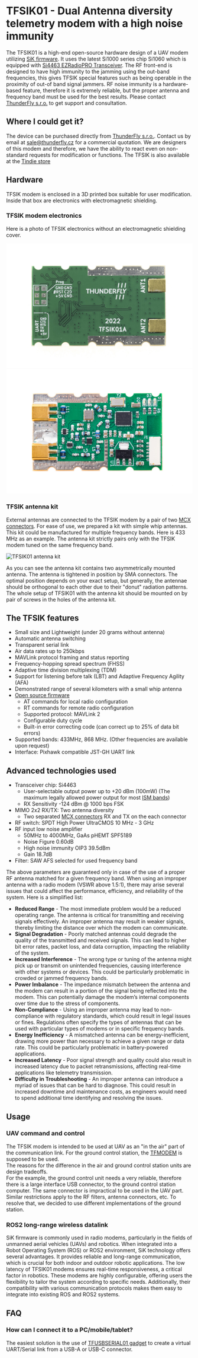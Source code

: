 # TFSIK01 - Dual Antenna diversity telemetry modem with a high noise immunity

The TFSIK01 is a high-end open-source hardware design of a UAV modem utilizing [SiK firmware](https://github.com/ThunderFly-aerospace/SiK). It uses the latest Si1000 series chip Si1060 which is equipped with [Si4463 EZRadioPRO Transceiver](https://www.silabs.com/documents/public/data-sheets/Si4463-61-60-C.pdf).
The RF front-end is designed to have high immunity to the jamming using the out-band frequencies, this gives TFSIK special features such as being operable in the  proximity of out-of band signal jammers.  RF noise immunity is a hardware-based feature, therefore it is extremely reliable, but the proper antenna and frequency band must be used for the best results. Please contact [ThunderFly s.r.o.](https://www.thunderfly.cz/) to get support and consultation.

## Where I could get it?  

The device can be purchased directly from [ThunderFly s.r.o.](https://www.thunderfly.cz/). Contact us by email at sale@thunderfly.cz for a commercial quotation. We are designers of this modem and therefore, we have the ability to react even on non-standard requests for modification or functions. The TFSIK is also available at the [Tindie store](https://www.tindie.com/products/thunderfly/tfsik01-high-performance-uav-telemetry-modem/)

## Hardware

TFSIK modem is enclosed in a 3D printed box suitable for user modification. Inside that box are electronics with electromagnetic shielding.  

### TFSIK modem electronics

Here is a photo of TFSIK electronics without an electromagnetic shielding cover.

![TFSIK01A bottom view](doc/img/TFSIK01_1.jpg)
![TFSIK01A top view](doc/img/TFSIK01_3.jpg)

### TFSIK antenna kit

External antennas are connected to the TFSIK modem by a pair of two [MCX connectors](https://en.wikipedia.org/wiki/MCX_connector). For ease of use, we prepared a kit with simple whip antennas. This kit could be manufactured for multiple frequency bands. Here is 433 MHz as an example. The antenna kit strictly pairs only with the TFSIK modem tuned on the same frequency band.  

![TFSIK01 antenna kit](doc/img/TFSIK01_433MHz_antenna_kit.jpg)

As you can see the antenna kit contains two asymmetrically mounted antenna. The antenna is tightened in position by SMA connectors. The optimal position depends on your exact setup, but generally, the antennae should be orthogonal to each other due to their "donut" radiation patterns.
The whole setup of TFSIK01 with the antenna kit should be mounted on by pair of screws in the holes of the antenna kit.

## The TFSIK features

   * Small size and Lightweight (under 20 grams without antenna)
   * Automatic antenna switching
   * Transparent serial link
   * Air data rates up to 250kbps
   * MAVLink protocol framing and status reporting
   * Frequency-hopping spread spectrum (FHSS)
   * Adaptive time division multiplexing (TDM)
   * Support for listening before talk (LBT) and Adaptive Frequency Agility (AFA)
   * Demonstrated range of several kilometers with a small whip antenna
   * [Open source firmware]((https://github.com/ThunderFly-aerospace/SiK))
     * AT commands for local radio configuration
     * RT commands for remote radio configuration
     * Supported protocol: MAVLink 2
     * Configurable duty cycle
     * Built-in error correcting code (can correct up to 25% of data bit errors)
   * Supported bands: 433MHz, 868 MHz. (Other frequencies are available upon request)
   * Interface: Pixhawk compatible JST-GH UART link

 ## Advanced technologies used

  * Transceiver chip: Si4463
    * User-selectable output power up to +20 dBm (100mW) (The maximum legally allowed power output for most [ISM bands](https://en.wikipedia.org/wiki/ISM_radio_band))
    * RX Sensitivity -124 dBm @ 1000 bps FSK
  * MIMO 2x2 RX/TX: Two antenna diversity
    * Two separated [MCX connectors](https://en.wikipedia.org/wiki/MCX_connector) RX and TX on the each connector
  * RF switch: SPDT High Power UltraCMOS 10 MHz - 3 GHz
  * RF input low noise amplifier
    * 50MHz to 4000MHz, GaAs pHEMT SPF5189
    * Noise Figure 0.60dB
    * High noise immunity OIP3 39.5dBm
    * Gain 18.7dB
  * Filter: SAW AFS selected for used frequency band

The above parameters are guaranteed only in case of the use of a proper RF antenna matched for a given frequency band. When using an improper antenna with a radio modem (VSWR above 1.5:1), there may arise several issues that could affect the performance, efficiency, and reliability of the system. Here is a simplified list:

  - **Reduced Range** - The most immediate problem would be a reduced operating range. The antenna is critical for transmitting and receiving signals effectively. An improper antenna may result in weaker signals, thereby limiting the distance over which the modem can communicate.
  - **Signal Degradation** - Poorly matched antennas could degrade the quality of the transmitted and received signals. This can lead to higher bit error rates, packet loss, and data corruption, impacting the reliability of the system.
  - **Increased Interference** - The wrong type or tuning of the antenna might pick up or transmit on unintended frequencies, causing interference with other systems or devices. This could be particularly problematic in crowded or jammed frequency bands.
  - **Power Imbalance** - The impedance mismatch between the antenna and the modem can result in a portion of the signal being reflected into the modem. This can potentially damage the modem’s internal components over time due to the stress of components.
  - **Non-Compliance** - Using an improper antenna may lead to non-compliance with regulatory standards, which could result in legal issues or fines. Regulations often specify the types of antennas that can be used with particular types of modems or in specific frequency bands.
  - **Energy Inefficiency** - A mismatched antenna can be energy-inefficient, drawing more power than necessary to achieve a given range or data rate. This could be particularly problematic in battery-powered applications.
  - **Increased Latency** - Poor signal strength and quality could also result in increased latency due to packet retransmissions, affecting real-time applications like telemetry transmission.
  - **Difficulty in Troubleshooting** - An improper antenna can introduce a myriad of issues that can be hard to diagnose. This could result in increased downtime and maintenance costs, as engineers would need to spend additional time identifying and resolving the issues.

## Usage

### UAV command and control

The TFSIK modem is intended to be used at UAV as an "in the air" part of the communication link. For the ground control station, the [TFMODEM](https://github.com/ThunderFly-aerospace/TFMODEM01) is supposed to be used.  
The reasons for the difference in the air and ground control station units are design tradeoffs.  
For the example, the ground control unit needs a very reliable, therefore there is a large interface USB connector, to the ground control station computer.
The same connector is impractical to be used in the UAV part. Similar restrictions apply to the RF filters, antenna connectors, etc. To resolve that, we decided to use different implementations of the ground station.

### ROS2 long-range wireless datalink

SiK firmware is commonly used in radio modems, particularly in the fields of unmanned aerial vehicles (UAVs) and robotics. When integrated into a Robot Operating System (ROS) or ROS2 environment, SiK technology offers several advantages. It provides reliable and long-range communication, which is crucial for both indoor and outdoor robotic applications. The low latency of TFSIK01 modems ensures real-time responsiveness, a critical factor in robotics. These modems are highly configurable, offering users the flexibility to tailor the system according to specific needs. Additionally, their compatibility with various communication protocols makes them easy to integrate into existing ROS and ROS2 systems.

## FAQ

### How can I connect it to a PC/mobile/tablet?

The easiest solution is the use of [TFUSBSERIAL01 gadget](https://github.com/ThunderFly-aerospace/TFUSBSERIAL01) to create a virtual UART/Serial link from a USB-A or USB-C connector.

